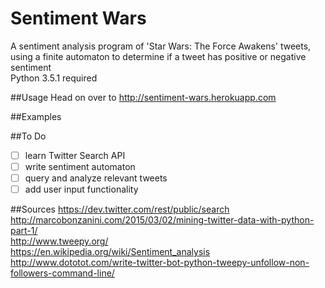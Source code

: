 Sentiment Wars 
==============

A sentiment analysis program of 'Star Wars: The Force Awakens' tweets,
using a finite automaton to determine if a tweet has positive or
negative sentiment  
Python 3.5.1 required  

##Usage
Head on over to http://sentiment-wars.herokuapp.com  

##Examples

##To Do
- [ ] learn Twitter Search API  
- [ ] write sentiment automaton  
- [ ] query and analyze relevant tweets
- [ ] add user input functionality

##Sources
https://dev.twitter.com/rest/public/search  
http://marcobonzanini.com/2015/03/02/mining-twitter-data-with-python-part-1/  
http://www.tweepy.org/  
https://en.wikipedia.org/wiki/Sentiment_analysis  
http://www.dototot.com/write-twitter-bot-python-tweepy-unfollow-non-followers-command-line/  
